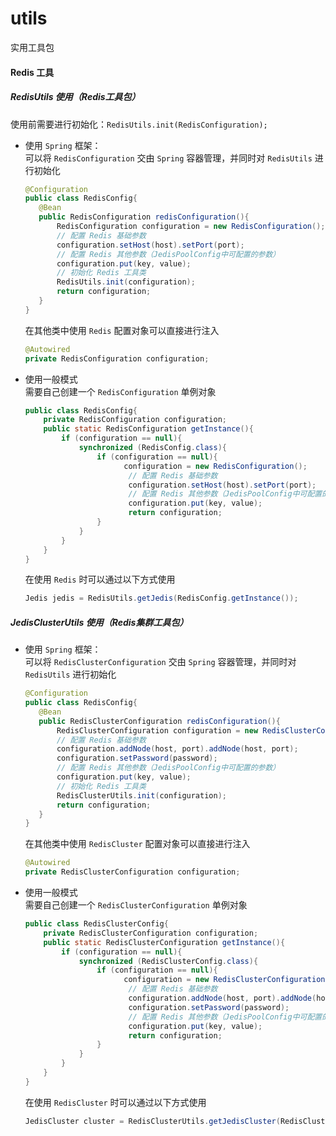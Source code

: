 # utils
实用工具包
#### Redis 工具
##### RedisUtils 使用（Redis工具包）
使用前需要进行初始化：`RedisUtils.init(RedisConfiguration);`
- 使用 `Spring` 框架：<br/>
   可以将 `RedisConfiguration` 交由 `Spring` 容器管理，并同时对 `RedisUtils` 进行初始化
   ```java
  @Configuration
  public class RedisConfig{
      @Bean
      public RedisConfiguration redisConfiguration(){
          RedisConfiguration configuration = new RedisConfiguration();
          // 配置 Redis 基础参数        
          configuration.setHost(host).setPort(port);
          // 配置 Redis 其他参数（JedisPoolConfig中可配置的参数）
          configuration.put(key, value);
          // 初始化 Redis 工具类
          RedisUtils.init(configuration);
          return configuration;
      }
  }
   ```
  在其他类中使用 `Redis` 配置对象可以直接进行注入
  ```java
  @Autowired
  private RedisConfiguration configuration;
  ```
- 使用一般模式<br/>
  需要自己创建一个 `RedisConfiguration` 单例对象
  ```java
  public class RedisConfig{
      private RedisConfiguration configuration;
      public static RedisConfiguration getInstance(){
          if (configuration == null){
              synchronized (RedisConfig.class){
                  if (configuration == null){
                        configuration = new RedisConfiguration();
                         // 配置 Redis 基础参数        
                         configuration.setHost(host).setPort(port);
                         // 配置 Redis 其他参数（JedisPoolConfig中可配置的参数）
                         configuration.put(key, value);
                         return configuration;
                  }
              }
          }
      }
  }
  ```
  在使用 `Redis` 时可以通过以下方式使用
  ```java
  Jedis jedis = RedisUtils.getJedis(RedisConfig.getInstance());
  ```
##### JedisClusterUtils 使用（Redis集群工具包）
- 使用 `Spring` 框架：<br/>
   可以将 `RedisClusterConfiguration` 交由 `Spring` 容器管理，并同时对 `RedisUtils` 进行初始化
   ```java
  @Configuration
  public class RedisConfig{
      @Bean
      public RedisClusterConfiguration redisConfiguration(){
          RedisClusterConfiguration configuration = new RedisClusterConfiguration();
          // 配置 Redis 基础参数        
          configuration.addNode(host, port).addNode(host, port);
          configuration.setPassword(password);
          // 配置 Redis 其他参数（JedisPoolConfig中可配置的参数）
          configuration.put(key, value);
          // 初始化 Redis 工具类
          RedisClusterUtils.init(configuration);
          return configuration;
      }
  }
   ```
  在其他类中使用 `RedisCluster` 配置对象可以直接进行注入
  ```java
  @Autowired
  private RedisClusterConfiguration configuration;
  ```
- 使用一般模式<br/>
  需要自己创建一个 `RedisClusterConfiguration` 单例对象
  ```java
  public class RedisClusterConfig{
      private RedisClusterConfiguration configuration;
      public static RedisClusterConfiguration getInstance(){
          if (configuration == null){
              synchronized (RedisClusterConfig.class){
                  if (configuration == null){
                        configuration = new RedisClusterConfiguration();
                         // 配置 Redis 基础参数        
                         configuration.addNode(host, port).addNode(host, port);
                         configuration.setPassword(password);
                         // 配置 Redis 其他参数（JedisPoolConfig中可配置的参数）
                         configuration.put(key, value);
                         return configuration;
                  }
              }
          }
      }
  }
  ```
  在使用 `RedisCluster` 时可以通过以下方式使用
  ```java
  JedisCluster cluster = RedisClusterUtils.getJedisCluster(RedisClusterConfig.getInstance());
  ```